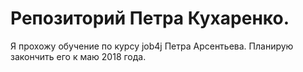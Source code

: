 # Репозиторий Петра Кухаренко.

Я прохожу обучение по курсу job4j Петра Арсентьева. Планирую закончить его к маю 2018 года.